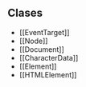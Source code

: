 
## Clases

- [[EventTarget]]
- [[Node]]
- [[Document]]
- [[CharacterData]]
- [[Element]]
- [[HTMLElement]]


